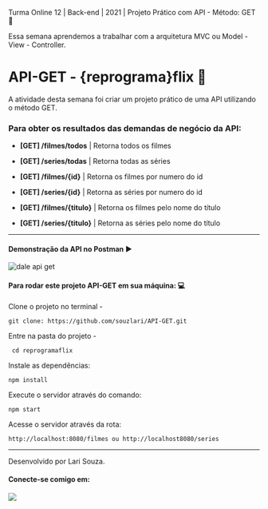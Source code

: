 Turma Online 12 | Back-end | 2021 | Projeto Prático com API - Método: GET 🚀

Essa semana aprendemos a trabalhar com a arquitetura MVC ou Model - View - Controller.

# API-GET - {reprograma}flix 💜

A atividade desta semana foi criar um projeto prático de uma API utilizando o método GET.

### Para obter os resultados das demandas de negócio da API:
                             
                             
* **[GET] /filmes/todos**    | Retorna todos os filmes
* **[GET] /series/todas**    | Retorna todas as séries
                                
* **[GET] /filmes/{id}**     | Retorna os filmes por numero do id
* **[GET] /series/{id}**     | Retorna as séries por numero do id
                                
* **[GET] /filmes/{titulo}** | Retorna os filmes pelo nome do título
* **[GET] /series/{titulo}** | Retorna as séries pelo nome do título

---

#### Demonstração da API no Postman  :arrow_forward:

![dale api get](https://user-images.githubusercontent.com/81570758/124367829-2825b480-dc31-11eb-900f-927aed863444.gif)

####  **Para rodar este projeto API-GET em sua máquina:** :computer:
Clone o projeto no terminal -

    git clone: https://github.com/souzlari/API-GET.git

Entre na pasta do projeto - 

     cd reprogramaflix

Instale as dependências: 

    npm install

Execute o servidor através do comando:

    npm start

Acesse o servidor através da rota:

    http://localhost:8080/filmes ou http://localhost8080/series

---

Desenvolvido por Lari Souza.

#### Conecte-se comigo em: 
<div>
<A href = "https://www.linkedin.com/in/souzlari/" alvo= "_blank"><img src= "https://img.shields.io/badge/LinkedIn-0077B5?style=for-the-badge&logo=linkedin&logoColor=white" target="_blank">
</div>
